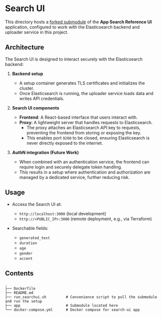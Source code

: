 # Search UI

This directory hosts a [forked submodule](https://github.com/mehtho/app-search-reference-ui-react) of the **App Search Reference UI** application, configured to work with the Elasticsearch backend and uploader service in this project.

## Architecture

The Search UI is designed to interact securely with the Elasticsearch backend:

1. **Backend setup**  
   - A setup container generates TLS certificates and initializes the cluster.  
   - Once Elasticsearch is running, the uploader service loads data and writes API credentials.

2. **Search UI components**  
   - **Frontend**: A React-based interface that users interact with.  
   - **Proxy**: A lightweight server that handles requests to Elasticsearch.  
     - The proxy attaches an Elasticsearch API key to requests, preventing the frontend from storing or exposing the key.  
     - This enables port `9200` to be closed, ensuring Elasticsearch is never directly exposed to the internet.

3. **AuthN integration (Future Work)**  
   - When combined with an authentication service, the frontend can require login and securely delegate token handling.  
   - This results in a setup where authentication and authorization are managed by a dedicated service, further reducing risk.

## Usage

- Access the Search UI at:  
  - `http://localhost:3000` (local development)  
  - `http://<PUBLIC_IP>:3000` (remote deployment, e.g., via Terraform)

- Searchable fields:  
  - `generated_text`  
  - `duration`  
  - `age`  
  - `gender`  
  - `accent`  

## Contents
```
.
├── Dockerfile
├── README.md
├── run_searchui.sh         # Convenience script to pull the submodule and run the setup
├── app                     # Submodule located here
└── docker-compose.yml      # Docker compose for search-ui app
```